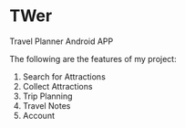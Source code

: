 # TWer
Travel Planner Android APP

The following are the features of my project:
1. Search for Attractions
2. Collect Attractions
3. Trip Planning
4. Travel Notes
5. Account

